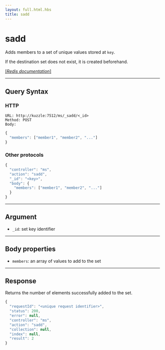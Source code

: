 ```yaml
---
layout: full.html.hbs
title: sadd
---
```


# sadd

<SinceBadge version="1.0.0" />

Adds members to a set of unique values stored at `key`.

If the destination set does not exist, it is created beforehand.

[[_Redis documentation_]](https://redis.io/commands/sadd)

---

## Query Syntax

### HTTP

```http
URL: http://kuzzle:7512/ms/_sadd/<_id>
Method: POST
Body:
```

```js
{
  "members": ["member1", "member2", "..."]
}
```

### Other protocols

```js
{
  "controller": "ms",
  "action": "sadd",
  "_id": "<key>",
  "body": {
    "members": ["member1", "member2", "..."]
  }
}
```

---

## Argument

- `_id`: set key identifier

---

## Body properties

- `members`: an array of values to add to the set

---

## Response

Returns the number of elements successfully added to the set.

```javascript
{
  "requestId": "<unique request identifier>",
  "status": 200,
  "error": null,
  "controller": "ms",
  "action": "sadd",
  "collection": null,
  "index": null,
  "result": 2
}
```
